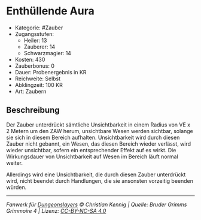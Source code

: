# Enthüllende Aura

- Kategorie: #Zauber
- Zugangsstufen:
  - Heiler: 13
  - Zauberer: 14
  - Schwarzmagier: 14
- Kosten: 430
- Zauberbonus: 0
- Dauer: Probenergebnis in KR
- Reichweite: Selbst
- Abklingzeit: 100 KR
- Art: Zaubern

## Beschreibung

Der Zauber unterdrückt sämtliche Unsichtbarkeit in einem Radius von VE x 2 Metern um den ZAW herum, unsichtbare Wesen werden sichtbar, solange sie sich in diesem Bereich aufhalten. Unsichtbarkeit wird durch diesen Zauber nicht gebannt, ein Wesen, das diesen Bereich wieder verlässt, wird wieder unsichtbar, sofern ein entsprechender Effekt auf es wirkt. Die Wirkungsdauer von Unsichtbarkeit auf Wesen im Bereich läuft normal weiter.

Allerdings wird eine Unsichtbarkeit, die durch diesen Zauber unterdrückt wird, nicht beendet durch Handlungen, die sie ansonsten vorzeitig beenden würden.

---

_Fanwerk für [Dungeonslayers](https://www.dungeonslayers.net/) © Christian Kennig | Quelle: Bruder Grimms Grimmoire 4 | Lizenz: [CC-BY-NC-SA 4.0](https://creativecommons.org/licenses/by-nc-sa/4.0/deed.de)_
